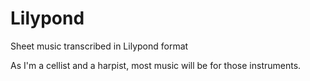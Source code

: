 # Lilypond
Sheet music transcribed in Lilypond format

As I'm a cellist and a harpist, most music will be for those instruments.
